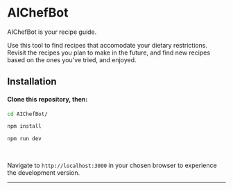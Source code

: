 # AIChefBot

AIChefBot is your recipe guide.

Use this tool to find recipes that accomodate your dietary restrictions. Revisit the recipes you plan to make in the future, and find new recipes based on the ones you've tried, and enjoyed.

## Installation

#### Clone this repository, then:

```bash
cd AIChefBot/
```

```bash
npm install
```

```bash
npm run dev
```

<br>

Navigate to `http://localhost:3000` in your chosen browser to experience the development version.

---





